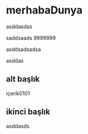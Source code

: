 # merhabaDunya

asddasdas


saddsaads
9999999

asddsadsadsa

asddas

## alt başlık
içerik0101

## ikinci başlık
asddasds
